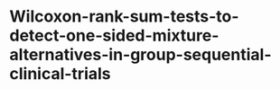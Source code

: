 # Wilcoxon-rank-sum-tests-to-detect-one-sided-mixture-alternatives-in-group-sequential-clinical-trials